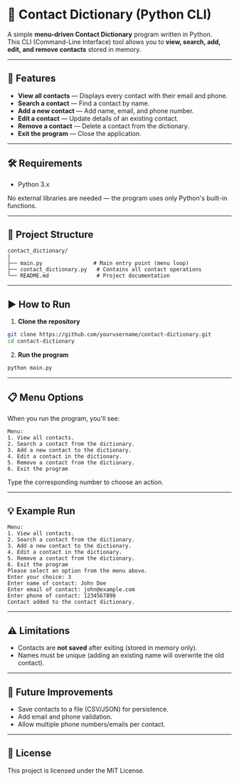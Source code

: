 # 📒 Contact Dictionary (Python CLI)

A simple **menu-driven Contact Dictionary** program written in Python.  
This CLI (Command-Line Interface) tool allows you to **view, search, add, edit, and remove contacts** stored in memory.

---

## 🚀 Features
- **View all contacts** — Displays every contact with their email and phone.
- **Search a contact** — Find a contact by name.
- **Add a new contact** — Add name, email, and phone number.
- **Edit a contact** — Update details of an existing contact.
- **Remove a contact** — Delete a contact from the dictionary.
- **Exit the program** — Close the application.

---

## 🛠 Requirements
- Python 3.x

No external libraries are needed — the program uses only Python's built-in functions.

---

## 📂 Project Structure
```
contact_dictionary/
│
├── main.py                # Main entry point (menu loop)
├── contact_dictionary.py   # Contains all contact operations
└── README.md               # Project documentation
```

---

## ▶️ How to Run

1. **Clone the repository**
```bash
git clone https://github.com/yourusername/contact-dictionary.git
cd contact-dictionary
```

2. **Run the program**
```bash
python main.py
```

---

## 📋 Menu Options
When you run the program, you'll see:
```
Menu:
1. View all contacts.
2. Search a contact from the dictionary.
3. Add a new contact to the dictionary.
4. Edit a contact in the dictionary.
5. Remove a contact from the dictionary.
6. Exit the program
```
Type the corresponding number to choose an action.

---

## 💡 Example Run
```
Menu:
1. View all contacts.
2. Search a contact from the dictionary.
3. Add a new contact to the dictionary.
4. Edit a contact in the dictionary.
5. Remove a contact from the dictionary.
6. Exit the program
Please select an option from the menu above.
Enter your choice: 3
Enter name of contact: John Doe
Enter email of contact: john@example.com
Enter phone of contact: 1234567890
Contact added to the contact dictionary.
```

---

## ⚠ Limitations
- Contacts are **not saved** after exiting (stored in memory only).
- Names must be unique (adding an existing name will overwrite the old contact).

---

## 📌 Future Improvements
- Save contacts to a file (CSV/JSON) for persistence.
- Add email and phone validation.
- Allow multiple phone numbers/emails per contact.

---

## 📝 License
This project is licensed under the MIT License.
